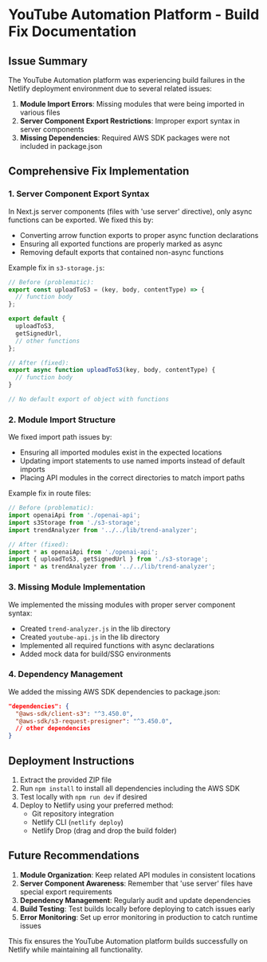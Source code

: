 # YouTube Automation Platform - Build Fix Documentation

## Issue Summary
The YouTube Automation platform was experiencing build failures in the Netlify deployment environment due to several related issues:

1. **Module Import Errors**: Missing modules that were being imported in various files
2. **Server Component Export Restrictions**: Improper export syntax in server components
3. **Missing Dependencies**: Required AWS SDK packages were not included in package.json

## Comprehensive Fix Implementation

### 1. Server Component Export Syntax
In Next.js server components (files with 'use server' directive), only async functions can be exported. We fixed this by:
- Converting arrow function exports to proper async function declarations
- Ensuring all exported functions are properly marked as async
- Removing default exports that contained non-async functions

Example fix in `s3-storage.js`:
```javascript
// Before (problematic):
export const uploadToS3 = (key, body, contentType) => {
  // function body
};

export default {
  uploadToS3,
  getSignedUrl,
  // other functions
};

// After (fixed):
export async function uploadToS3(key, body, contentType) {
  // function body
}

// No default export of object with functions
```

### 2. Module Import Structure
We fixed import path issues by:
- Ensuring all imported modules exist in the expected locations
- Updating import statements to use named imports instead of default imports
- Placing API modules in the correct directories to match import paths

Example fix in route files:
```javascript
// Before (problematic):
import openaiApi from './openai-api';
import s3Storage from './s3-storage';
import trendAnalyzer from '../../lib/trend-analyzer';

// After (fixed):
import * as openaiApi from './openai-api';
import { uploadToS3, getSignedUrl } from './s3-storage';
import * as trendAnalyzer from '../../lib/trend-analyzer';
```

### 3. Missing Module Implementation
We implemented the missing modules with proper server component syntax:
- Created `trend-analyzer.js` in the lib directory
- Created `youtube-api.js` in the lib directory
- Implemented all required functions with async declarations
- Added mock data for build/SSG environments

### 4. Dependency Management
We added the missing AWS SDK dependencies to package.json:
```json
"dependencies": {
  "@aws-sdk/client-s3": "^3.450.0",
  "@aws-sdk/s3-request-presigner": "^3.450.0",
  // other dependencies
}
```

## Deployment Instructions
1. Extract the provided ZIP file
2. Run `npm install` to install all dependencies including the AWS SDK
3. Test locally with `npm run dev` if desired
4. Deploy to Netlify using your preferred method:
   - Git repository integration
   - Netlify CLI (`netlify deploy`)
   - Netlify Drop (drag and drop the build folder)

## Future Recommendations
1. **Module Organization**: Keep related API modules in consistent locations
2. **Server Component Awareness**: Remember that 'use server' files have special export requirements
3. **Dependency Management**: Regularly audit and update dependencies
4. **Build Testing**: Test builds locally before deploying to catch issues early
5. **Error Monitoring**: Set up error monitoring in production to catch runtime issues

This fix ensures the YouTube Automation platform builds successfully on Netlify while maintaining all functionality.
